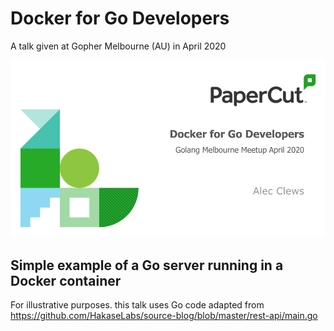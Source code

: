 # Docker for Go Developers

A talk given at Gopher Melbourne (AU) in April 2020

[![Slides](./DockerForGoDev.png)](https://docs.google.com/presentation/d/e/2PACX-1vR7TkrRr92YnDQKX0H3wmfZ4uCYNCMZf1JqlBHMTegQmOKJJc3d3dCS4kdJKbVrH-RiZu6s_Tnktr2s/pub?start=false&loop=false&delayms=3000)

## Simple example of a Go server running in a Docker container

For illustrative purposes.
this talk uses Go code adapted from
https://github.com/HakaseLabs/source-blog/blob/master/rest-api/main.go
